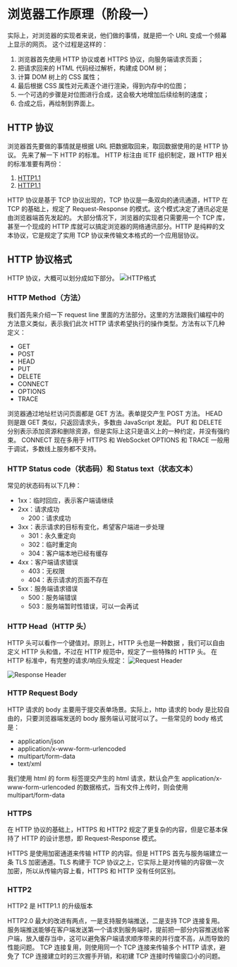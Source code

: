 # 浏览器工作原理（阶段一）

实际上，对浏览器的实现者来说，他们做的事情，就是把一个 URL 变成一个频幕上显示的网页。
这个过程是这样的：

1. 浏览器首先使用 HTTP 协议或者 HTTPS 协议，向服务端请求页面；
2. 把请求回来的 HTML 代码经过解析，构建成 DOM 树；
3. 计算 DOM 树上的 CSS 属性；
4. 最后根据 CSS 属性对元素逐个进行渲染，得到内存中的位图；
5. 一个可选的步骤是对位图进行合成，这会极大地增加后续绘制的速度；
6. 合成之后，再绘制到界面上。

## HTTP 协议

浏览器首先要做的事情就是根据 URL 把数据取回来，取回数据使用的是 HTTP 协议。
先来了解一下 HTTP 的标准。
HTTP 标注由 IETF 组织制定，跟 HTTP 相关的标准准要有两份：

1. [HTTP1.1](https://tools.ietf.org/html/rfc2616)
2. [HTTP1.1](https://tools.ietf.org/html/rfc7234)

HTTP 协议是基于 TCP 协议出现的，TCP 协议是一条双向的通讯通道，HTTP 在 TCP 的基础上，规定了 Request-Response 的模式。这个模式决定了通讯必定是由浏览器端首先发起的。
大部分情况下，浏览器的实现者只需要用一个 TCP 库，甚至一个现成的 HTTP 库就可以搞定浏览器的网络通讯部分。HTTP 是纯粹的文本协议，它是规定了实用 TCP 协议来传输文本格式的一个应用层协议。

## HTTP 协议格式

HTTP 协议，大概可以划分成如下部分。
![HTTP格式](https://static001.geekbang.org/resource/image/3d/a1/3db5e0f362bc276b83c7564430ecb0a1.jpg)

### HTTP Method（方法）

我们首先来介绍一下 request line 里面的方法部分。这里的方法跟我们编程中的方法意义类似，表示我们此次 HTTP 请求希望执行的操作类型。方法有以下几种定义：

- GET
- POST
- HEAD
- PUT
- DELETE
- CONNECT
- OPTIONS
- TRACE

浏览器通过地址栏访问页面都是 GET 方法。表单提交产生 POST 方法。
HEAD 则是跟 GET 类似，只返回请求头，多数由 JavaScript 发起。
PUT 和 DELETE 分别表示添加资源和删除资源，但是实际上这只是语义上的一种约定，并没有强约束。
CONNECT 现在多用于 HTTPS 和 WebSocket
OPTIONS 和 TRACE 一般用于调试，多数线上服务都不支持。

### HTTP Status code（状态码）和 Status text（状态文本）

常见的状态码有以下几种：

- 1xx：临时回应，表示客户端请继续
- 2xx：请求成功
  - 200：请求成功
- 3xx：表示请求的目标有变化，希望客户端进一步处理
  - 301：永久重定向
  - 302：临时重定向
  - 304：客户端本地已经有缓存
- 4xx：客户端请求错误
  - 403：无权限
  - 404：表示请求的页面不存在
- 5xx：服务端请求错误
  - 500：服务端错误
  - 503：服务端暂时性错误，可以一会再试

### HTTP Head（HTTP 头）

HTTP 头可以看作一个键值对。原则上，HTTP 头也是一种数据
，我们可以自由定义 HTTP 头和值，不过在 HTTP 规范中，规定了一些特殊的 HTTP 头。
在 HTTP 标准中，有完整的请求/响应头规定：
![Request Header](https://static001.geekbang.org/resource/image/2b/a2/2be3e2457f08bdf624837dfaee01e4a2.png)

![Response Header](https://static001.geekbang.org/resource/image/ef/c9/efdeadf27313e08bf0789a3b5480f7c9.png)

### HTTP Request Body

HTTP 请求的 body 主要用于提交表单场景。实际上，http 请求的 body 是比较自由的，只要浏览器端发送的 body 服务端认可就可以了。一些常见的 body 格式是：

- application/json
- application/x-www-form-urlencoded
- multipart/form-data
- text/xml

我们使用 html 的 form 标签提交产生的 html 请求，默认会产生 application/x-www-form-urlencoded 的数据格式，当有文件上传时，则会使用 multipart/form-data

### HTTPS

在 HTTP 协议的基础上，HTTPS 和 HTTP2 规定了更复杂的内容，但是它基本保持了 HTTP 的设计思想，即 Request-Response 模式。

HTTPS 是使用加密通道来传输 HTTP 的内容。但是 HTTPS 首先与服务端建立一条 TLS 加密通道。TLS 构建于 TCP 协议之上，它实际上是对传输的内容做一次加密，所以从传输内容上看，HTTPS 和 HTTP 没有任何区别。

### HTTP2

HTTP2 是 HTTP1.1 的升级版本

HTTP2.0 最大的改进有两点，一是支持服务端推送，二是支持 TCP 连接复用。
服务端推送能够在客户端发送第一个请求到服务端时，提前把一部分内容推送给客户端，放入缓存当中，这可以避免客户端请求顺序带来的并行度不高，从而导致的性能问题。
TCP 连接复用，则使用同一个 TCP 连接来传输多个 HTTP 请求，避免了 TCP 连接建立时的三次握手开销，和初建 TCP 连接时传输窗口小的问题。
